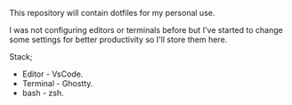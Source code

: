 This repository will contain dotfiles for my personal use. 

I was not configuring editors or terminals before but I've started to change some settings for better productivity so I'll store them here. 


Stack;
- Editor - VsCode.
- Terminal - Ghostty.
- bash - zsh.
